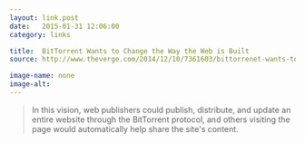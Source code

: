 ```yaml
---
layout: link.post
date:   2015-01-31 12:06:00
category: links

title:  BitTorrent Wants to Change the Way the Web is Built
source: http://www.theverge.com/2014/12/10/7361603/bittorrenet-wants-to-change-the-way-the-web-is-built

image-name: none 
image-alt:
---
```


> In this vision, web publishers could publish, distribute, and update an entire website through the BitTorrent protocol, and others visiting the page would automatically help share the site's content.